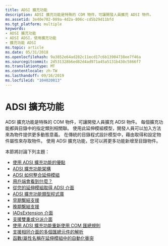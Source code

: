 ```yaml
---
title: ADSI 擴充功能
description: ADSI 擴充功能是特殊的 COM 物件，可讓開發人員擴充 ADSI 物件。
ms.assetid: 3e40e702-089a-4d2a-806c-cd5b29d11bfd
ms.tgt_platform: multiple
keywords:
- ADSI 擴充功能
- ADSI ADSI，使用擴充功能
- 擴充功能 ADSI
ms.topic: article
ms.date: 05/31/2018
ms.openlocfilehash: 9a3852e64ad282c11ecd17c6b13904738ee7f46a
ms.sourcegitcommit: 2d531328b6ed82d4ad971a45a5131b430c5866f7
ms.translationtype: MT
ms.contentlocale: zh-TW
ms.lasthandoff: 09/16/2019
ms.locfileid: "104020813"
---
```

# <a name="adsi-extensions"></a>ADSI 擴充功能

ADSI 擴充功能是特殊的 COM 物件，可讓開發人員擴充 ADSI 物件。 每個擴充功能都與目錄中的指定類別相關聯。 使用此延伸模組模型，開發人員可以加入方法來為物件提供更多動態意義。 在傳統的目錄程式設計模型中，藉由取得和設定物件屬性來存取物件。 使用 ADSI 擴充功能，您可以將更多功能新增至目錄物件。

本節將討論下列主題：

-   [使用 ADSI 擴充功能的優點](benefits-of-using-adsi-extensions.md)
-   [ADSI 擴充功能架構](adsi-extension-architecture.md)
-   [ADSI 如何整合延伸模組](adsi-and-extensions.md)
-   [用戶端會看到什麼？](what-does-a-client-see.md)
-   [從您的延伸模組取得 ADSI 介面](getting-adsi-interfaces-from-your-extension.md)
-   [ADSI 擴充功能類型程式庫](adsi-extension-type-libraries.md)
-   [早期繫結支援](early-binding-support.md)
-   [晚期繫結支援](late-binding-support.md)
-   [IADsExtension 介面](iadsextension-interface.md)
-   [支援雙重或分派介面](supporting-dual-or-dispatch-interfaces.md)
-   [使用 ADSI 擴充功能重新使用 COM 匯總規則](revisiting-com-aggregation-rules-with-adsi-extensions.md)
-   [支援相同介面的多個匯總元件的解析](resolution-of-multiple-aggregation-components-supporting-the-same-interface.md)
-   [函數/屬性名稱在延伸模組中的自動化衝突](resolution-of-functionproperty-name-conflicts-in-automation-in-extensions.md)

 

 




